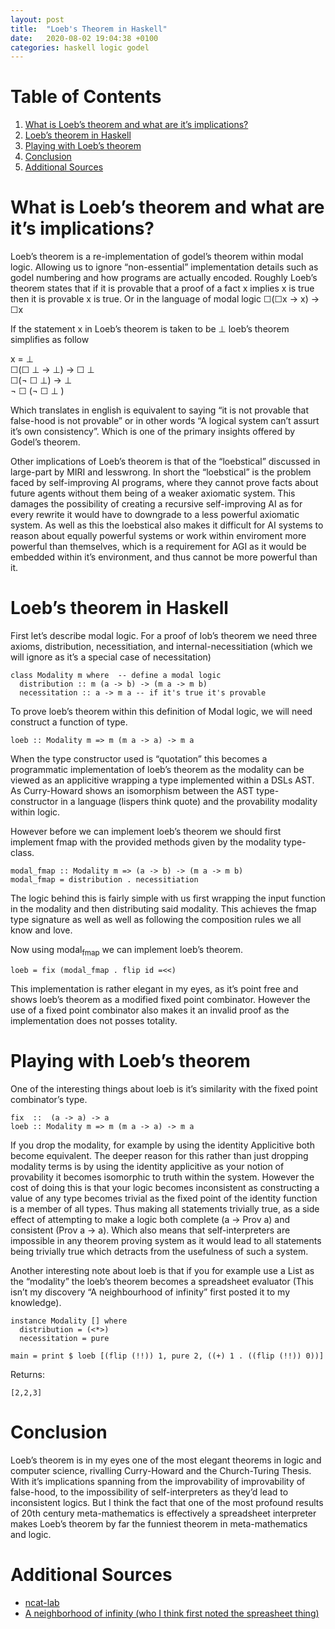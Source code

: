 ```yaml
---
layout: post
title:  "Loeb's Theorem in Haskell"
date:   2020-08-02 19:04:38 +0100
categories: haskell logic godel
---
```

# Table of Contents

1.  [What is Loeb&rsquo;s theorem and what are it&rsquo;s implications?](#org55bc79c)
2.  [Loeb&rsquo;s theorem in Haskell](#org681f198)
3.  [Playing with Loeb&rsquo;s theorem](#org90a76af)
4.  [Conclusion](#org60071fd)
5.  [Additional Sources](#org6dc761b)



<a id="org55bc79c"></a>

# What is Loeb&rsquo;s theorem and what are it&rsquo;s implications?

Loeb&rsquo;s theorem is a re-implementation of godel&rsquo;s theorem within modal logic.
Allowing us to ignore &ldquo;non-essential&rdquo; implementation details such as godel numbering and how programs are actually encoded.
Roughly Loeb&rsquo;s theorem states that if it is provable that a proof of a fact x implies x is true then it is provable x is true.
Or in the language of modal logic ☐(☐x -> x) -> ☐x

If the statement x in Loeb&rsquo;s theorem is taken to be &perp; loeb&rsquo;s theorem simplifies as follow

x = &perp;  
☐(☐ &perp; -> &perp;) -> ☐ &perp;  
☐(¬ ☐ &perp;) -> &perp;  
¬ ☐ (¬ ☐ &perp; )  

Which translates in english is equivalent to saying &ldquo;it is not provable that false-hood is not provable&rdquo; or in other words &ldquo;A logical system can&rsquo;t assurt it&rsquo;s own consistency&rdquo;.
Which is one of the primary insights offered by Godel&rsquo;s theorem.

Other implications of Loeb&rsquo;s theorem is that of the &ldquo;loebstical&rdquo; discussed in large-part by MIRI and lesswrong.
In short the &ldquo;loebstical&rdquo; is the problem faced by self-improving AI programs, where they cannot prove facts about future agents without them being of a weaker axiomatic system.
This damages the possibility of creating a recursive self-improving AI as for every rewrite it would have to downgrade to a less powerful axiomatic system.
As well as this the loebstical also makes it difficult for AI systems to reason about equally powerful systems or work within enviroment more powerful than themselves, which is a requirement for AGI as it would be embedded within it&rsquo;s environment, and thus cannot be more powerful than it.


<a id="org681f198"></a>

# Loeb&rsquo;s theorem in Haskell

First let&rsquo;s describe modal logic.
For a proof of lob&rsquo;s theorem we need three axioms, distribution, necessitiation, and internal-necessitiation (which we will ignore as it&rsquo;s a special case of necessitation)

    class Modality m where  -- define a modal logic
      distribution :: m (a -> b) -> (m a -> m b)
      necessitation :: a -> m a -- if it's true it's provable

To prove loeb&rsquo;s theorem within this definition of Modal logic, we will need construct a function of type.

    loeb :: Modality m => m (m a -> a) -> m a

When the type constructor used is &ldquo;quotation&rdquo; this becomes a programmatic implementation of loeb&rsquo;s theorem as the modality can be viewed as an applicitive wrapping a type implemented within a DSLs AST.
As Curry-Howard shows an isomorphism between the AST type-constructor in a language (lispers think quote) and the provability modality within logic.

However before we can implement loeb&rsquo;s theorem we should first implement fmap with the provided methods given by the modality type-class.

    modal_fmap :: Modality m => (a -> b) -> (m a -> m b)
    modal_fmap = distribution . necessitiation

The logic behind this is fairly simple with us first wrapping the input function in the modality and then distributing said modality.
This achieves the fmap type signature as well as well as following the composition rules we all know and love.

Now using modal<sub>fmap</sub> we can implement loeb&rsquo;s theorem.

    loeb = fix (modal_fmap . flip id =<<)

This implementation is rather elegant in my eyes, as it&rsquo;s point free and shows loeb&rsquo;s theorem as a modified fixed point combinator.
However the use of a fixed point combinator also makes it an invalid proof as the implementation does not posses totality.


<a id="org90a76af"></a>

# Playing with Loeb&rsquo;s theorem

One of the interesting things about loeb is it&rsquo;s similarity with the fixed point combinator&rsquo;s type.

    fix  ::  (a -> a) -> a
    loeb :: Modality m => m (m a -> a) -> m a

If you drop the modality, for example by using the identity Applicitive both become equivalent.
The deeper reason for this rather than just dropping modality terms is by using the identity applicitive as your notion of provability it becomes isomorphic to truth within the system.
However the cost of doing this is that your logic becomes inconsistent as constructing a value of any type becomes trivial as the fixed point of the identity function is a member of all types.
Thus making all statements trivially true, as a side effect of attempting to make a logic both complete (a -> Prov a) and consistent (Prov a -> a).
Which also means that self-interpreters are impossible in any theorem proving system as it would lead to all statements being trivially true which detracts from the usefulness of such a system.

Another interesting note about loeb is that if you for example use a List as the &ldquo;modality&rdquo; the loeb&rsquo;s theorem becomes a spreadsheet evaluator (This isn&rsquo;t my discovery &ldquo;A neighbourhood of infinity&rdquo; first posted it to my knowledge).

    instance Modality [] where
      distribution = (<*>)
      necessitation = pure
    
    main = print $ loeb [(flip (!!)) 1, pure 2, ((+) 1 . ((flip (!!)) 0))]

Returns:

    [2,2,3]


<a id="org60071fd"></a>

# Conclusion

Loeb&rsquo;s theorem is in my eyes one of the most elegant theorems in logic and computer science, rivalling Curry-Howard and the Church-Turing Thesis.
With it&rsquo;s implications spanning from the improvability of improvability of false-hood, to the impossibility of self-interpreters as they&rsquo;d lead to inconsistent logics.
But I think the fact that one of the most profound results of 20th century meta-mathematics is effectively a spreadsheet interpreter makes Loeb&rsquo;s theorem by far the funniest theorem in meta-mathematics and logic.


<a id="org6dc761b"></a>

# Additional Sources

-   [ncat-lab](https://ncatlab.org/nlab/show/L%C3%B6b%27s+theorem)
-   [A neighborhood of infinity (who I think first noted the spreasheet thing)](http://blog.sigfpe.com/2006/11/from-l-theorem-to-spreadsheet.html)

